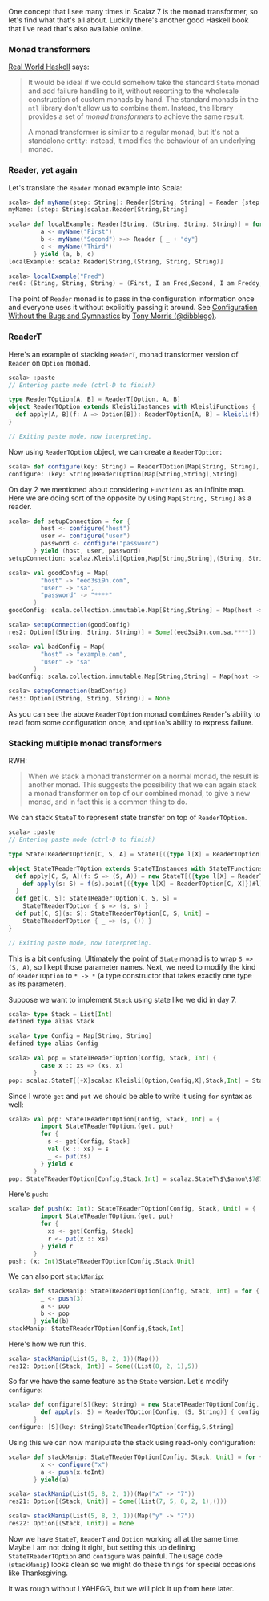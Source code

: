 
One concept that I see many times in Scalaz 7 is the monad transformer, so let's find what that's all about. Luckily there's another good Haskell book that I've read that's also available online.

### Monad transformers

[Real World Haskell](http://book.realworldhaskell.org/read/monad-transformers.html) says:

> It would be ideal if we could somehow take the standard `State` monad and add failure handling to it, without resorting to the wholesale construction of custom monads by hand. The standard monads in the `mtl` library don't allow us to combine them. Instead, the library provides a set of *monad transformers* to achieve the same result.
>
> A monad transformer is similar to a regular monad, but it's not a standalone entity: instead, it modifies the behaviour of an underlying monad.

### Reader, yet again

Let's translate the `Reader` monad example into Scala:

```scala
scala> def myName(step: String): Reader[String, String] = Reader {step + ", I am " + _}
myName: (step: String)scalaz.Reader[String,String]

scala> def localExample: Reader[String, (String, String, String)] = for {
         a <- myName("First")
         b <- myName("Second") >=> Reader { _ + "dy"}
         c <- myName("Third")  
       } yield (a, b, c)
localExample: scalaz.Reader[String,(String, String, String)]

scala> localExample("Fred")
res0: (String, String, String) = (First, I am Fred,Second, I am Freddy,Third, I am Fred)
```

The point of `Reader` monad is to pass in the configuration information once and everyone uses it without explicitly passing it around. See [Configuration Without the Bugs and Gymnastics](http://vimeo.com/20674558) by [Tony Morris (@dibblego)](https://twitter.com/dibblego).

### ReaderT

Here's an example of stacking `ReaderT`, monad transformer version of `Reader` on `Option` monad.

```scala
scala> :paste
// Entering paste mode (ctrl-D to finish)

type ReaderTOption[A, B] = ReaderT[Option, A, B]
object ReaderTOption extends KleisliInstances with KleisliFunctions {
  def apply[A, B](f: A => Option[B]): ReaderTOption[A, B] = kleisli(f)
}

// Exiting paste mode, now interpreting.
```

Now using `ReaderTOption` object, we can create a `ReaderTOption`:

```scala
scala> def configure(key: String) = ReaderTOption[Map[String, String], String] {_.get(key)}
configure: (key: String)ReaderTOption[Map[String,String],String]
```

On day 2 we mentioned about considering `Function1` as an infinite map. Here we are doing sort of the opposite by using `Map[String, String]` as a reader.

```scala
scala> def setupConnection = for {
         host <- configure("host")
         user <- configure("user")
         password <- configure("password")
       } yield (host, user, password)
setupConnection: scalaz.Kleisli[Option,Map[String,String],(String, String, String)]

scala> val goodConfig = Map(
         "host" -> "eed3si9n.com",
         "user" -> "sa",
         "password" -> "****"
       )
goodConfig: scala.collection.immutable.Map[String,String] = Map(host -> eed3si9n.com, user -> sa, password -> ****)

scala> setupConnection(goodConfig)
res2: Option[(String, String, String)] = Some((eed3si9n.com,sa,****))

scala> val badConfig = Map(
         "host" -> "example.com",
         "user" -> "sa"
       )
badConfig: scala.collection.immutable.Map[String,String] = Map(host -> example.com, user -> sa)

scala> setupConnection(badConfig)
res3: Option[(String, String, String)] = None
```

As you can see the above `ReaderTOption` monad combines `Reader`'s ability to read from some configuration once, and `Option`'s ability to express failure.

### Stacking multiple monad transformers

RWH:

> When we stack a monad transformer on a normal monad, the result is another monad. This suggests the possibility that we can again stack a monad transformer on top of our combined monad, to give a new monad, and in fact this is a common thing to do.

We can stack `StateT` to represent state transfer on top of `ReaderTOption`.

```scala
scala> :paste
// Entering paste mode (ctrl-D to finish)

type StateTReaderTOption[C, S, A] = StateT[({type l[X] = ReaderTOption[C, X]})#l, S, A]

object StateTReaderTOption extends StateTInstances with StateTFunctions {
  def apply[C, S, A](f: S => (S, A)) = new StateT[({type l[X] = ReaderTOption[C, X]})#l, S, A] {
    def apply(s: S) = f(s).point[({type l[X] = ReaderTOption[C, X]})#l]
  }
  def get[C, S]: StateTReaderTOption[C, S, S] =
    StateTReaderTOption { s => (s, s) }
  def put[C, S](s: S): StateTReaderTOption[C, S, Unit] =
    StateTReaderTOption { _ => (s, ()) }
}

// Exiting paste mode, now interpreting.
```

This is a bit confusing. Ultimately the point of `State` monad is to wrap `S => (S, A)`, so I kept those parameter names. Next, we need to modify the kind of `ReaderTOption` to `* -> *` (a type constructor that takes exactly one type as its parameter).

Suppose we want to implement `Stack` using state like we did in day 7.

```scala
scala> type Stack = List[Int]
defined type alias Stack

scala> type Config = Map[String, String]
defined type alias Config

scala> val pop = StateTReaderTOption[Config, Stack, Int] {
         case x :: xs => (xs, x)
       }
pop: scalaz.StateT[[+X]scalaz.Kleisli[Option,Config,X],Stack,Int] = StateTReaderTOption\$\$anon\$1@122313eb
```

Since I wrote `get` and `put` we should be able to write it using `for` syntax as well:

```scala
scala> val pop: StateTReaderTOption[Config, Stack, Int] = {
         import StateTReaderTOption.{get, put}
         for {
           s <- get[Config, Stack]
           val (x :: xs) = s
           _ <- put(xs)
         } yield x
       }
pop: StateTReaderTOption[Config,Stack,Int] = scalaz.StateT\$\$anon\$7@7eb316d2
```

Here's `push`:

```scala
scala> def push(x: Int): StateTReaderTOption[Config, Stack, Unit] = {
         import StateTReaderTOption.{get, put}
         for {
           xs <- get[Config, Stack]
           r <- put(x :: xs)
         } yield r
       }
push: (x: Int)StateTReaderTOption[Config,Stack,Unit]
```

We can also port `stackManip`:

```scala
scala> def stackManip: StateTReaderTOption[Config, Stack, Int] = for {
         _ <- push(3)
         a <- pop
         b <- pop
       } yield(b)
stackManip: StateTReaderTOption[Config,Stack,Int]
```

Here's how we run this.

```scala
scala> stackManip(List(5, 8, 2, 1))(Map())
res12: Option[(Stack, Int)] = Some((List(8, 2, 1),5))
```

So far we have the same feature as the `State` version. Let's modify `configure`:

```scala
scala> def configure[S](key: String) = new StateTReaderTOption[Config, S, String] {
         def apply(s: S) = ReaderTOption[Config, (S, String)] { config: Config => config.get(key) map {(s, _)} }
       }
configure: [S](key: String)StateTReaderTOption[Config,S,String]
```

Using this we can now manipulate the stack using read-only configuration:

```scala
scala> def stackManip: StateTReaderTOption[Config, Stack, Unit] = for {
         x <- configure("x")
         a <- push(x.toInt)
       } yield(a)

scala> stackManip(List(5, 8, 2, 1))(Map("x" -> "7"))
res21: Option[(Stack, Unit)] = Some((List(7, 5, 8, 2, 1),()))

scala> stackManip(List(5, 8, 2, 1))(Map("y" -> "7"))
res22: Option[(Stack, Unit)] = None
```

Now we have `StateT`, `ReaderT` and `Option` working all at the same time. Maybe I am not doing it right, but setting this up defining `StateTReaderTOption` and `configure` was painful. The usage code (`stackManip`) looks clean so we might do these things for special occasions like Thanksgiving.

It was rough without LYAHFGG, but we will pick it up from here later.
